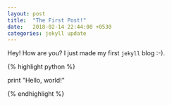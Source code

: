 ```yaml
---
layout: post
title:  "The First Post!"
date:   2018-02-14 22:44:00 +0530
categories: jekyll update
---
```


Hey! How are you? I just made my first `jekyll` blog :-).

{% highlight python %}

print "Hello, world!"

{% endhighlight %}

